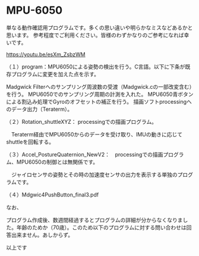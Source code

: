 # MPU-6050
単なる動作確認用プログラムです。多くの思い違いや明らかなミスなどあるかと思います。 参考程度でご利用ください。皆様のわずかなりのご参考になれば幸いです。

https://youtu.be/esXm_ZsbzWM

（１）program：MPU6050による姿勢の検出を行う。C言語。以下に下条が既存プログラムに変更を加えた点を示す。

Madgwick Filterへのサンプリング周波数の受渡（Madgwick.cの一部改変含む）を行う。 MPU6050でのサンプリング周期の計測を入れた。 MPU6050青ボタンによる割込み処理でGyroのオフセットの補正を行う。 描画ソフトprocessingへのデータ出力（Teraterm）。

（２）Rotation_shuttleXYZ： processingでの描画プログラム。

　Teraterm経由でMPU6050からのデータを受け取り、IMUの動きに応じてshuttleを回転する。

（３）Accel_PostureQuaternion_NewV2：　processingでの描画プログラム、MPU6050の制御とは無関係です。

　ジャイロセンサの姿勢とその時の加速度センサの出力を表示する単独のプログラムです。

（４）Mdgwic4PushButton_final3.pdf

なお、

プログラム作成後、数週間経過するとプログラムの詳細が分からなくなりました。年齢のためか（70歳）。このため以下のプログラムに対する問い合わせは回答出来ません。あしからず。

以上です

